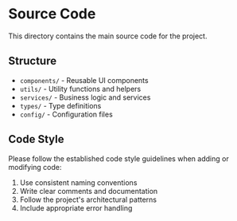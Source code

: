 # Source Code

This directory contains the main source code for the project.

## Structure

- `components/` - Reusable UI components
- `utils/` - Utility functions and helpers
- `services/` - Business logic and services
- `types/` - Type definitions
- `config/` - Configuration files

## Code Style

Please follow the established code style guidelines when adding or modifying code:
1. Use consistent naming conventions
2. Write clear comments and documentation
3. Follow the project's architectural patterns
4. Include appropriate error handling 